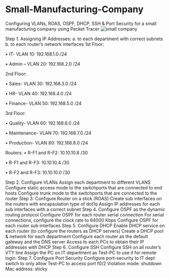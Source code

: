 # Small-Manufacturing-Company

Configuring VLANs, ROAS, OSPF, DHCP, SSH & Port Security for a small manufacturing company using Packet Tracer
![small company](https://github.com/user-attachments/assets/fd82f80a-252b-49e4-a43b-c516d6d20218)

Step 1. Assigning IP Addresses:
a. to each department with correct subnets
b. to each router’s network interfaces
1st Floor:

• IT- VLAN 10: 192.168.1.0 /24

• Admin – VLAN 20: 192.168.2.0 /24

2nd Floor:

• Sales- VLAN 30: 192.168.3.0 /24

• HR- VLAN 40: 192.168.4.0 /24

• Finance- VLAN 50: 192.168.5.0 /24

3rd Floor:

• Quality- VLAN 60: 192.168.6.0 /24

• Maintenance- VLAN 70: 192.168.7.0 /24

• Production- VLAN 80: 192.168.8.0 /24

Routers:
• R-F1 and R-F2: 10.10.10.8 /30

• R-F1 and R-F3: 10.10.10.4 /30

• R-F2 and R-F3: 10.10.10.0 /30

Step 2. Configure VLANs
Assign each department to different VLANS
Configure static access mode to the switchports that are connected to end hosts
Configure trunk mode to the switchports that are connected to the router
Step 3. Configure Router on a stick (ROAS)
Create sub interfaces on the routers with encapsulation type of dot1q
Assign IP addresses for each sub interfaces with a correct subnet
Step 4. Configure OSPF as the dynamic routing protocol
Configure OSPF for each router serial connection
For serial connections, configure the clock rate to 64000 Kbps
Configure OSPF for each router sub interfaces
Step 5. Configure DHCP
Enable DHCP service on each router (to configure the routers as DHCP servers)
Create a DHCP pool & network for each department
Configure each router as the default gateway and the DNS server
Access to each PCs to obtain their IP addresses with DHCP
Step 6. Configure SSH
Configure SSH on all router’s VTY line
Assign the PC on IT department as Test-PC to use it for remote login.
Step 7. Configure Port Security
Configure port-security to IT dept switch to only allow Test-PC to access port f0/2
Violation mode: shutdown
Mac address: sticky
